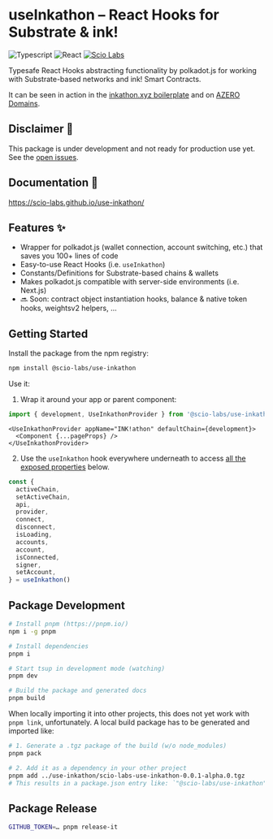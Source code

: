 # useInkathon – React Hooks for Substrate & ink!

![Typescript](https://img.shields.io/badge/Typescript-blue)
![React](https://img.shields.io/badge/React-red)
[![Scio Labs](https://img.shields.io/badge/Scio%20Labs-We%20are%20hiring-black)](https://scio.xyz)

Typesafe React Hooks abstracting functionality by polkadot.js for working with Substrate-based networks and ink! Smart Contracts.

It can be seen in action in the [inkathon.xyz boilerplate](https://inkathon.xyz) and on [AZERO Domains](https://azero.domains).

## Disclaimer 🚨

This package is under development and not ready for production use yet. See the [open issues](https://github.com/scio-labs/use-inkathon/issues).

## Documentation 📃

https://scio-labs.github.io/use-inkathon/

## Features ✨

- Wrapper for polkadot.js (wallet connection, account switching, etc.) that saves you 100+ lines of code
- Easy-to-use React Hooks (i.e. `useInkathon`)
- Constants/Definitions for Substrate-based chains & wallets
- Makes polkadot.js compatible with server-side environments (i.e. Next.js)
- 🔜 Soon: contract object instantiation hooks, balance & native token hooks, weightsv2 helpers, …

## Getting Started

Install the package from the npm registry:

```bash
npm install @scio-labs/use-inkathon
```

Use it:

1. Wrap it around your app or parent component:

```ts
import { development, UseInkathonProvider } from '@scio-labs/use-inkathon'
```

```tsx
<UseInkathonProvider appName="INK!athon" defaultChain={development}>
  <Component {...pageProps} />
</UseInkathonProvider>
```

2. Use the `useInkathon` hook everywhere underneath to access [all the exposed properties](https://scio-labs.github.io/use-inkathon/types/UseInkathonProviderContextType.html) below.

```ts
const {
  activeChain,
  setActiveChain,
  api,
  provider,
  connect,
  disconnect,
  isLoading,
  accounts,
  account,
  isConnected,
  signer,
  setAccount,
} = useInkathon()
```

## Package Development

```bash
# Install pnpm (https://pnpm.io/)
npm i -g pnpm

# Install dependencies
pnpm i

# Start tsup in development mode (watching)
pnpm dev

# Build the package and generated docs
pnpm build
```

When locally importing it into other projects, this does not yet work with `pnpm link`, unfortunately. A local build package has to be generated and imported like:

```bash
# 1. Generate a .tgz package of the build (w/o node_modules)
pnpm pack

# 2. Add it as a dependency in your other project
pnpm add ../use-inkathon/scio-labs-use-inkathon-0.0.1-alpha.0.tgz
# This results in a package.json entry like: `"@scio-labs/use-inkathon": "file:..//scio-labs-use-inkathon-0.0.1-alpha.0.tgz"`
```

## Package Release

```bash
GITHUB_TOKEN=… pnpm release-it
```
